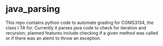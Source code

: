 # java_parsing

This repo contains python code to automate grading for COMS3134, the class I TA for. Currently it parses java code to check for iteration and recursion, planned features include checking if a given method was called or if there was an atemt to throw an exception.
